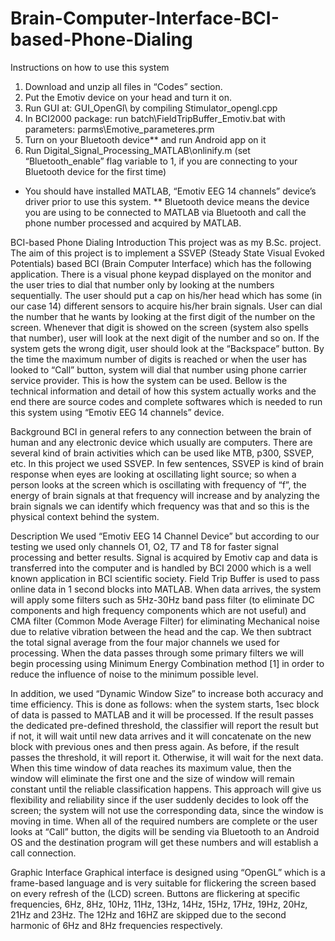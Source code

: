 # Brain-Computer-Interface-BCI-based-Phone-Dialing


Instructions on how to use this system
1. Download and unzip all files in “Codes” section.
2. Put the Emotiv device on your head and turn it on.
3. Run GUI at: GUI_OpenGl\ by compiling Stimulator_opengl.cpp
4. In BCI2000 package: run batch\FieldTripBuffer_Emotiv.bat with parameters: parms\Emotive_parameteres.prm
5. Turn on your Bluetooth device** and run Android app on it
6. Run Digital_Signal_Processing_MATLAB\onlinify.m (set “Bluetooth_enable” flag variable to 1, if you are connecting to your Bluetooth device for the first time)

* You should have installed MATLAB, “Emotiv EEG 14 channels” device’s driver prior to use this system.
** Bluetooth device means the device you are using to be connected to MATLAB via Bluetooth and call the phone number processed and acquired by MATLAB.

BCI-based Phone Dialing
Introduction
This project was as my B.Sc. project. The aim of this project is to implement a SSVEP (Steady State Visual Evoked Potentials) based BCI (Brain Computer Interface) which has the following application. There is a visual phone keypad displayed on the monitor and the user tries to dial that number only by looking at the numbers sequentially. The user should put a cap on his/her head which has some (in our case 14) different sensors to acquire his/her brain signals. User can dial the number that he wants by looking at the first digit of the number on the screen. Whenever that digit is showed on the screen (system also spells that number), user will look at the next digit of the number and so on. If the system gets the wrong digit, user should look at the “Backspace” button. By the time the maximum number of digits is reached or when the user has looked to “Call” button, system will dial that number using phone carrier service provider. This is how the system can be used. Bellow is the technical information and detail of how this system actually works and the end there are source codes and complete softwares which is needed to run this system using “Emotiv EEG 14 channels” device.


Background
BCI in general refers to any connection between the brain of human and any electronic device which usually are computers. There are several kind of brain activities which can be used like MTB, p300, SSVEP, etc. In this project we used SSVEP. In few sentences, SSVEP is kind of brain response when eyes are looking at oscillating light source; so when a person looks at the screen which is oscillating with frequency of “f”, the energy of brain signals at that frequency will increase and by analyzing the brain signals we can identify which frequency was that and so this is the physical context behind the system.

Description
We used “Emotiv EEG 14 Channel Device” but according to our testing we used only channels O1, O2, T7 and T8 for faster signal processing and better results. Signal is acquired by Emotiv cap and data is transferred into the computer and is handled by BCI 2000 which is a well known application in BCI scientific society. Field Trip Buffer is used to pass online data in 1 second blocks into MATLAB. When data arrives, the system will apply some filters such as 5Hz-30Hz band pass filter (to eliminate DC components and high frequency components which are not useful) and CMA filter (Common Mode Average Filter) for eliminating Mechanical noise due to relative vibration between the head and the cap. We then subtract the total signal average from the four major channels we used for processing. When the data passes through some primary filters we will begin processing using Minimum Energy Combination method [1] in order to reduce the influence of noise to the minimum possible level.

In addition, we used “Dynamic Window Size” to increase both accuracy and time efficiency. This is done as follows: when the system starts, 1sec block of data is passed to MATLAB and it will be processed. If the result passes the dedicated pre-defined threshold, the classifier will report the result but if not, it will wait until new data arrives and it will concatenate on the new block with previous ones and then press again. As before, if the result passes the threshold, it will report it. Otherwise, it will wait for the next data. When this time window of data reaches its maximum value, then the window will eliminate the first one and the size of window will remain constant until the reliable classification happens. This approach will give us flexibility and reliability since if the user suddenly decides to look off the screen; the system will not use the corresponding data, since the window is moving in time. When all of the required numbers are complete or the user looks at “Call” button, the digits will be sending via Bluetooth to an Android OS and the destination program will get these numbers and will establish a call connection.


Graphic Interface
Graphical interface is designed using “OpenGL” which is a frame-based language and is very suitable for flickering the screen based on every refresh of the (LCD) screen. Buttons are flickering at specific frequencies, 6Hz, 8Hz, 10Hz, 11Hz, 13Hz, 14Hz, 15Hz, 17Hz, 19Hz, 20Hz, 21Hz and 23Hz. The 12Hz and 16HZ are skipped due to the second harmonic of 6Hz and 8Hz frequencies respectively.
